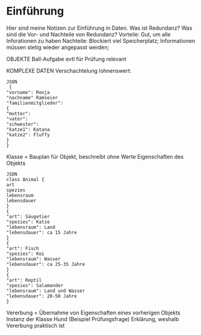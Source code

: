 # Einführung

Hier sind meine Notizen zur Einführung in Daten.
Was ist Redundanz?
Was sind die Vor- und Nachteile von Redundanz?
Vorteile: Gut, um alle Inforationen zu haben
Nachteile: Blockiert viel Speicherplatz; Informationen müssen stetig wieder angepasst werden;

OBJEKTE
Ball-Aufgabe evtl für Prüfung relevant

KOMPLEXE DATEN
Verschachtelung lohnenswert: 
```
JSON
 {
"vorname": Ronja
"nachname" Ramseier
"familienmitglieder": 
{
"mutter":
"vater":
"schwester":
"katze1": Katana
"katze2": Fluffy
}
}
```

Klasse = Bauplan für Objekt, beschreibt ohne Werte Eigenschaften des Objekts
```
JSON
class Animal {
art
spezies
lebensraum
lebensdauer
}
{
"art": Säugetier
"spezies": Katze
"lebensraum": Land
"lebensdauer": ca 15 Jahre
}
{
"art": Fisch
"spezies": Koi
"lebensraum": Wasser
"lebensdauer": ca 25-35 Jahre
}
{
"art": Reptil
"spezies": Salamander
"lebensraum": Land und Wasser
"lebensdauer": 20-50 Jahre
}
```

Vererbung = Übernahme von Eigenschaften eines vorherigen Objekts
Instanz der Klasse Hund (Beispiel Prüfungsfrage)
Erklärung, weshalb Vererbung praktisch ist
